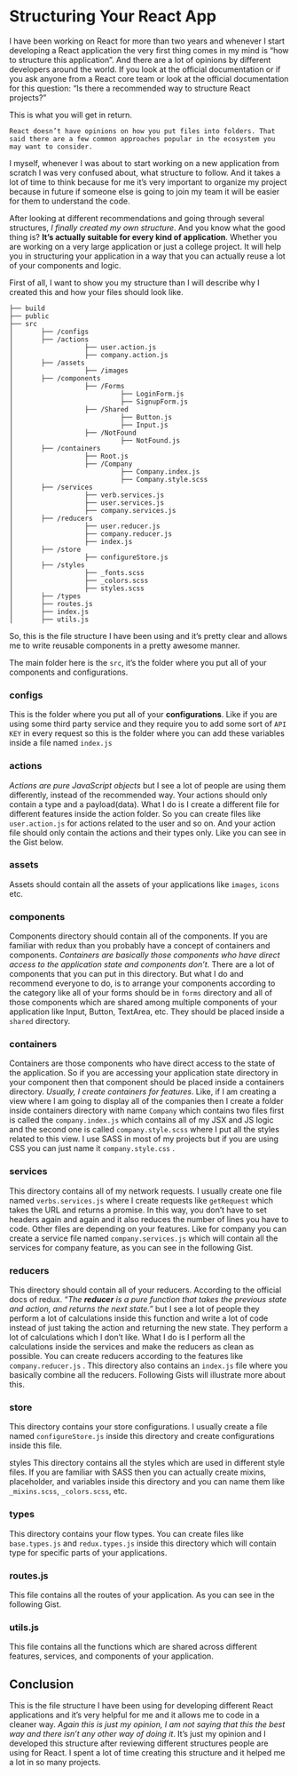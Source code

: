 # Structuring Your React App

I have been working on React for more than two years and whenever I start developing a React application the very first thing comes in my mind is “how to structure this application”. And there are a lot of opinions by different developers around the world. If you look at the official documentation or if you ask anyone from a React core team or look at the official documentation for this question:
“Is there a recommended way to structure React projects?”

This is what you will get in return.

```
React doesn’t have opinions on how you put files into folders. That said there are a few common approaches popular in the ecosystem you may want to consider.
```

I myself, whenever I was about to start working on a new application from scratch I was very confused about, what structure to follow. And it takes a lot of time to think because for me it’s very important to organize my project because in future if someone else is going to join my team it will be easier for them to understand the code.

After looking at different recommendations and going through several structures, _I finally created my own structure_. And you know what the good thing is? **It’s actually suitable for every kind of application**. Whether you are working on a very large application or just a college project. It will help you in structuring your application in a way that you can actually reuse a lot of your components and logic.

First of all, I want to show you my structure than I will describe why I created this and how your files should look like.

```
├── build
├── public
├── src
│       ├── /configs
│       ├── /actions
│                  ├── user.action.js
│                  ├── company.action.js
│       ├── /assets
│                  ├── /images
│       ├── /components
│                  ├── /Forms
│                           ├── LoginForm.js
│                           ├── SignupForm.js
│                  ├── /Shared
│                           ├── Button.js
│                           ├── Input.js
│                  ├── /NotFound
│                           ├── NotFound.js
│       ├── /containers
│                  ├── Root.js
│                  ├── /Company
│                           ├── Company.index.js
│                           ├── Company.style.scss
│       ├── /services
│                  ├── verb.services.js
│                  ├── user.services.js
│                  ├── company.services.js
│       ├── /reducers
│                  ├── user.reducer.js
│                  ├── company.reducer.js
│                  ├── index.js
│       ├── /store
│                  ├── configureStore.js
│       ├── /styles
│                  ├── _fonts.scss
│                  ├── _colors.scss
│                  ├── styles.scss
│       ├── /types
│       ├── routes.js
│       ├── index.js
│       ├── utils.js
```

So, this is the file structure I have been using and it’s pretty clear and allows me to write reusable components in a pretty awesome manner.

The main folder here is the `src`, it’s the folder where you put all of your components and configurations.

### configs

This is the folder where you put all of your **configurations**. Like if you are using some third party service and they require you to add some sort of `API KEY` in every request so this is the folder where you can add these variables inside a file named `index.js`

### actions

_Actions are pure JavaScript objects_ but I see a lot of people are using them differently, instead of the recommended way. Your actions should only contain a type and a payload(data). What I do is I create a different file for different features inside the action folder. So you can create files like `user.action.js` for actions related to the user and so on. And your action file should only contain the actions and their types only. Like you can see in the Gist below.

<script src="https://gist.github.com/alqamabinsadiq/24acca6b9264c52d1e70205cefc269e5.js"></script>

### assets

Assets should contain all the assets of your applications like `images`, `icons` etc.

### components

Components directory should contain all of the components. If you are familiar with redux than you probably have a concept of containers and components. _Containers are basically those components who have direct access to the application state and components don’t_.
There are a lot of components that you can put in this directory. But what I do and recommend everyone to do, is to arrange your components according to the category like all of your forms should be in `forms` directory and all of those components which are shared among multiple components of your application like Input, Button, TextArea, etc. They should be placed inside a `shared` directory.

### containers

Containers are those components who have direct access to the state of the application. So if you are accessing your application state directory in your component then that component should be placed inside a containers directory. _Usually, I create containers for features_. Like, if I am creating a view where I am going to display all of the companies then I create a folder inside containers directory with name `Company` which contains two files first is called the `company.index.js` which contains all of my JSX and JS logic and the second one is called `company.style.scss` where I put all the styles related to this view. I use SASS in most of my projects but if you are using CSS you can just name it `company.style.css` .

### services

This directory contains all of my network requests. I usually create one file named `verbs.services.js` where I create requests like `getRequest` which takes the URL and returns a promise. In this way, you don’t have to set headers again and again and it also reduces the number of lines you have to code. Other files are depending on your features. Like for company you can create a service file named `company.services.js` which will contain all the services for company feature, as you can see in the following Gist.

<script src="https://gist.github.com/alqamabinsadiq/07582187449c80cb372cb2eb466f8b20.js"></script>

### reducers

This directory should contain all of your reducers. According to the official docs of redux. “_The **reducer** is a pure function that takes the previous state and action, and returns the next state.”_ but I see a lot of people they perform a lot of calculations inside this function and write a lot of code instead of just taking the action and returning the new state. They perform a lot of calculations which I don’t like. What I do is I perform all the calculations inside the services and make the reducers as clean as possible. You can create reducers according to the features like `company.reducer.js` . This directory also contains an `index.js` file where you basically combine all the reducers. Following Gists will illustrate more about this.

<script src="https://gist.github.com/alqamabinsadiq/3cbda69b6446ba7eabe861a566e7e44e.js"></script>

### store

This directory contains your store configurations. I usually create a file named `configureStore.js` inside this directory and create configurations inside this file.

styles
This directory contains all the styles which are used in different style files. If you are familiar with SASS then you can actually create mixins, placeholder, and variables inside this directory and you can name them like `_mixins.scss`, `_colors.scss`, etc.

### types

This directory contains your flow types. You can create files like `base.types.js` and `redux.types.js` inside this directory which will contain type for specific parts of your applications.

### routes.js

This file contains all the routes of your application. As you can see in the following Gist.

<script src="https://gist.github.com/alqamabinsadiq/d86c389db61f5369a58e365148ee0d44.js"></script>

### utils.js

This file contains all the functions which are shared across different features, services, and components of your application.

## Conclusion

This is the file structure I have been using for developing different React applications and it’s very helpful for me and it allows me to code in a cleaner way. _Again this is just my opinion, I am not saying that this the best way and there isn’t any other way of doing it_. It’s just my opinion and I developed this structure after reviewing different structures people are using for React. I spent a lot of time creating this structure and it helped me a lot in so many projects.
